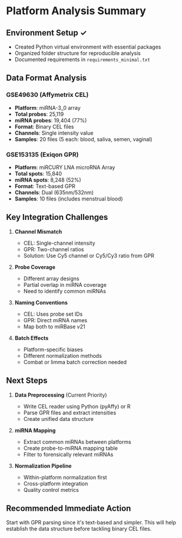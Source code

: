 # Platform Analysis Summary

## Environment Setup ✓
- Created Python virtual environment with essential packages
- Organized folder structure for reproducible analysis
- Documented requirements in `requirements_minimal.txt`

## Data Format Analysis

### GSE49630 (Affymetrix CEL)
- **Platform**: miRNA-3_0 array
- **Total probes**: 25,119
- **miRNA probes**: 19,404 (77%)
- **Format**: Binary CEL files
- **Channels**: Single intensity value
- **Samples**: 20 files (5 each: blood, saliva, semen, vaginal)

### GSE153135 (Exiqon GPR)
- **Platform**: miRCURY LNA microRNA Array
- **Total spots**: 15,840
- **miRNA spots**: 8,248 (52%)
- **Format**: Text-based GPR
- **Channels**: Dual (635nm/532nm)
- **Samples**: 10 files (includes menstrual blood)

## Key Integration Challenges

1. **Channel Mismatch**
   - CEL: Single-channel intensity
   - GPR: Two-channel ratios
   - Solution: Use Cy5 channel or Cy5/Cy3 ratio from GPR

2. **Probe Coverage**
   - Different array designs
   - Partial overlap in miRNA coverage
   - Need to identify common miRNAs

3. **Naming Conventions**
   - CEL: Uses probe set IDs
   - GPR: Direct miRNA names
   - Map both to miRBase v21

4. **Batch Effects**
   - Platform-specific biases
   - Different normalization methods
   - Combat or limma batch correction needed

## Next Steps

1. **Data Preprocessing** (Current Priority)
   - Write CEL reader using Python (pyAffy) or R
   - Parse GPR files and extract intensities
   - Create unified data structure

2. **miRNA Mapping**
   - Extract common miRNAs between platforms
   - Create probe-to-miRNA mapping table
   - Filter to forensically relevant miRNAs

3. **Normalization Pipeline**
   - Within-platform normalization first
   - Cross-platform integration
   - Quality control metrics

## Recommended Immediate Action

Start with GPR parsing since it's text-based and simpler. This will help establish the data structure before tackling binary CEL files.